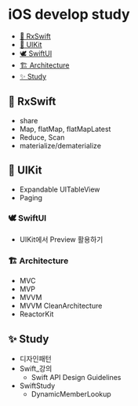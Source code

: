 # iOS develop study

- [🦅 RxSwift](#-RxSwift)
- [🦉 UIKit](#-UIKit)
- [🕊 SwiftUI](#-SwiftUI)
- [🏗 Architecture](#-Architecture)
- [✨ Study](#-Study)

## 🦅 RxSwift
- share 
- Map, flatMap, flatMapLatest
- Reduce, Scan
- materialize/dematerialize

## 🦉 UIKit
- Expandable UITableView
- Paging

### 🕊 SwiftUI
- UIKit에서 Preview 활용하기

### 🏗 Architecture
- MVC
- MVP
- MVVM
- MVVM CleanArchitecture
- ReactorKit

## ✨ Study
* 디자인패턴
* Swift_강의
  - Swift API Design Guidelines
* SwiftStudy
  - DynamicMemberLookup
